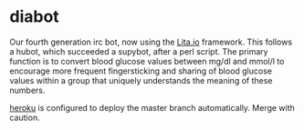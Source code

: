 # diabot

Our fourth generation irc bot, now using the [Lita.io](https://www.lita.io) framework.  This follows a hubot, which succeeded a supybot, after a perl script.  The primary function is to convert blood glucose values between mg/dl and mmol/l to encourage more frequent fingersticking and sharing of blood glucose values within a group that uniquely understands the meaning of these numbers.

[heroku](https://www.heroku.com/) is configured to deploy the master branch automatically.  Merge with caution.

